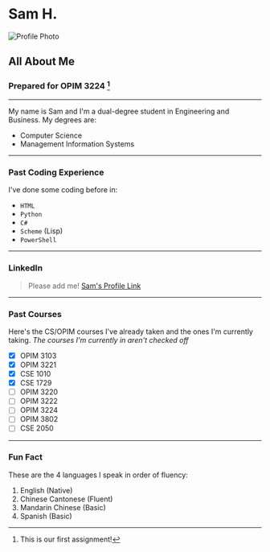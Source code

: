 # Sam H.
![Profile Photo](https://media.licdn.com/dms/image/C4D03AQFEPFs-IbOUDw/profile-displayphoto-shrink_100_100/0?e=1554336000&v=beta&t=OM6rPPH7zYHdLXVkkgyqqiXRgjKaPP0vp8jt4PD9vz8)
## All About Me
### Prepared for OPIM 3224 [^1]
---

My name is Sam and I'm a dual-degree student in Engineering and Business.
My degrees are: 
- Computer Science
- Management Information Systems
---

### Past Coding Experience
I've done some coding before in:
- `HTML`
- `Python`
- `C#`
- `Scheme` (Lisp)
- `PowerShell`
---

### LinkedIn
> Please add me!
[Sam's Profile Link](https://www.linkedin.com/in/samshuang/) 
---

### Past Courses
Here's the CS/OPIM courses I've already taken and the ones I'm currently taking.
*The courses I'm currently in aren't checked off*
- [x] OPIM 3103
- [x] OPIM 3221
- [x] CSE 1010
- [x] CSE 1729
- [ ] OPIM 3220
- [ ] OPIM 3222
- [ ] OPIM 3224
- [ ] OPIM 3802
- [ ] CSE 2050
---

### Fun Fact
These are the 4 languages I speak in order of fluency: 
1. English (Native)
2. Chinese Cantonese (Fluent)
3. Mandarin Chinese (Basic)
4. Spanish (Basic)

[^1]: This is our first assignment!
